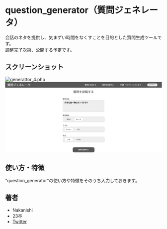 # question_generator（質問ジェネレータ）

会話のネタを提供し、気まずい時間をなくすことを目的とした質問生成ツールです。<br>
調整完了次第、公開する予定です。
 

 
## スクリーンショット 
 
![generattor_4.php](generator4.php.png)
![question_post.php](question_post.php.png)


 
 
## 使い方・特徴
 
"question_generator"の使い方や特徴をそのうち入力しておきます。
 
 
## 著者
 
* Nakanishi
* 23卒
* [Twitter](https://twitter.com/Nakana_design)
